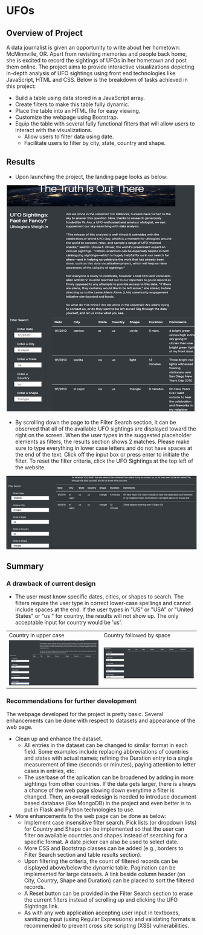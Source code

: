 # UFOs

## Overview of Project
A data journalist is given an opportunity to write about her hometown: McMinnville, OR. Apart from revisiting memories and people back home, she is excited to record the sightings of UFOs in her hometown and post them online. The project aims to provide interactive visualizations depicting in-depth analysis of UFO sightings using front end technologies like JavaScript, HTML and CSS. Below is the breakdown of tasks achieved in this project: 

- Build a table using data stored in a JavaScript array.
- Create filters to make this table fully dynamic.
- Place the table into an HTML file for easy viewing.
- Customize the webpage using Bootstrap.
- Equip the table with several fully functional filters that will allow users to interact with the visualizations.
  - Allow users to filter data using date.
  - Facilitate users to filter by city, state, country and shape.

## Results

- Upon launching the project, the landing page looks as below:
<img src="static/images/landing_3.png" width="500" height="600" />

- By scrolling down the page to the Filter Search section, it can be observed that all of the available UFO sightings are displayed toward the right on the screen. When the user types in the suggested placeholder elements as filters, the results section shows 2 matches. Please make sure to type everything in lower case letters and do not have spaces at the end of the text. Click off the input box or press enter to initiate the filter. To reset the filter criteria, click the UFO Sightings at the top left of the website.
<img src="static/images/search_1.png" width="600" />


## Summary

### A drawback of current design
- The user must know specific dates, cities, or shapes to search. The filters require the user type in correct lower-case spellings and cannot include spaces at the end. If the user types in "US" or "USA" or "United States" or "us " for country, the results will not show up. The only acceptable input for country would be 'us'.
<table>
  <tr>
    <td>Country in upper case</td>
    <td>Country followed by space</td>
  </tr>
  <tr>
    <td><img src="static/images/drawback_1.png" width="600" alt="Country in CAPS"/></td>
    <td><img src="static/images/drawback_2.png" width="600" alt="Country followed by space"/></td>
  </tr>
</table>

### Recommendations for further development

The webpage developed for the project is pretty basic. Several enhancements can be done with respect to datasets and appearance of the web page.
- Clean up and enhance the dataset.
  - All entries in the dataset can be changed to similar format in each field. Some examples include replacing abbreviations of countries and states with  actual names; refining the Duration entry to a single measurement of time (seconds or minutes), paying attention to letter cases in entries, etc.
  - The userbase of the aplication can be broadened by adding in more sightings from other countries. If the data gets larger, there is always a chance of the web page slowing down everytime a filter is changed. Then, an overall redesign is needed to introduce document based database (like MongoDB) in the project and even better is to put in Flask and Python technologies to use.
- More enhancements to the web page can be done as below:
  - Implement case insensitive filter search. Pick lists (or dropdown lists) for Country and Shape can be implemented so that the user can filter on available countries and shapes instead of searching for a specific format. A date picker can also be used to select date. 
  - More CSS and Bootstrap classes can be added (e.g., borders to Filter Search section and table results section).
  - Upon filtering the criteria, the count of filtered records can be displayed above/below the dynamic table. Pagination can be implemented for large datasets. A link beside column header (on City, Country, Shape and Duration) can be placed to sort the filtered records. 
  - A Reset button can be provided in the Filter Search section to erase the current filters instead of scrolling up and clicking the UFO Sightings link.
  - As with any web application accepting user input in textboxes, sanitizing input (using Regular Expressions) and validating formats is recommended to prevent cross site scripting (XSS) vulnerabilities.
